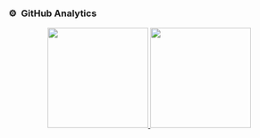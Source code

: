 ### ⚙️ &nbsp;GitHub Analytics

<p align="center">
<a href="https://github.com/samirkape">
  <img height="180em" src="https://github-readme-stats-eight-theta.vercel.app/api?username=samirkape&show_icons=true&theme=vue-dark&include_all_commits=true&count_private=true" />
  <img height="180em" src="https://github-readme-stats-eight-theta.vercel.app/api/top-langs/?username=samirkapelayout=compact&exclude_lang=java+r&theme=vue-dark" />
</a>
</p>
